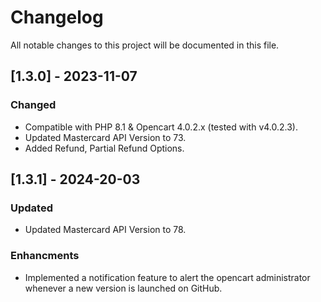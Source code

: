 # Changelog
All notable changes to this project will be documented in this file.

## [1.3.0] - 2023-11-07
### Changed
- Compatible with PHP 8.1 & Opencart 4.0.2.x (tested with v4.0.2.3).
- Updated Mastercard API Version to 73.
- Added Refund, Partial Refund Options.

## [1.3.1] - 2024-20-03
### Updated
- Updated Mastercard API Version to 78.

### Enhancments
- Implemented a notification feature to alert the opencart administrator whenever a new version is launched on GitHub.



